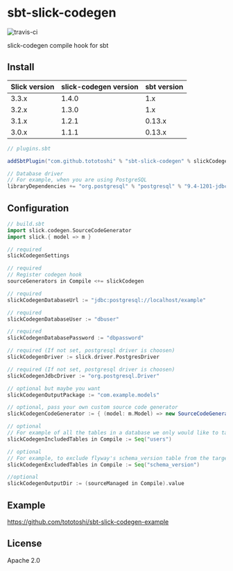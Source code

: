 # sbt-slick-codegen

![travis-ci](https://travis-ci.org/tototoshi/sbt-slick-codegen.svg?branch=master)

slick-codegen compile hook for sbt

## Install

|Slick version|slick-codegen version|sbt version|
|-------------|---------------------|-----------|
|        3.3.x|                1.4.0|        1.x|
|        3.2.x|                1.3.0|        1.x|
|        3.1.x|                1.2.1|     0.13.x|
|        3.0.x|                1.1.1|     0.13.x|


```scala
// plugins.sbt

addSbtPlugin("com.github.tototoshi" % "sbt-slick-codegen" % slickCodegenVersion)

// Database driver
// For example, when you are using PostgreSQL
libraryDependencies += "org.postgresql" % "postgresql" % "9.4-1201-jdbc41"
```

## Configuration

```scala
// build.sbt
import slick.codegen.SourceCodeGenerator
import slick.{ model => m }

// required
slickCodegenSettings

// required
// Register codegen hook
sourceGenerators in Compile <+= slickCodegen

// required
slickCodegenDatabaseUrl := "jdbc:postgresql://localhost/example"

// required
slickCodegenDatabaseUser := "dbuser"

// required
slickCodegenDatabasePassword := "dbpassword"

// required (If not set, postgresql driver is choosen)
slickCodegenDriver := slick.driver.PostgresDriver

// required (If not set, postgresql driver is choosen)
slickCodegenJdbcDriver := "org.postgresql.Driver"

// optional but maybe you want
slickCodegenOutputPackage := "com.example.models"

// optional, pass your own custom source code generator
slickCodegenCodeGenerator := { (model: m.Model) => new SourceCodeGenerator(model) }

// optional
// For example of all the tables in a database we only would like to take table named "users"
slickCodegenIncludedTables in Compile := Seq("users")

// optional
// For example, to exclude flyway's schema_version table from the target of codegen. This still applies after slickCodegenIncludedTables.
slickCodegenExcludedTables in Compile := Seq("schema_version")

//optional
slickCodegenOutputDir := (sourceManaged in Compile).value
```

## Example

https://github.com/tototoshi/sbt-slick-codegen-example


## License

Apache 2.0
